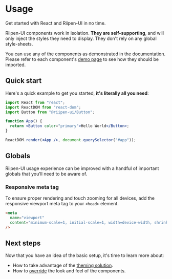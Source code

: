 # Usage

<p class="description">Get started with React and Riipen-UI in no time.</p>

Riipen-UI components work in isolation. **They are self-supporting**, and will only
inject the styles they need to display. They don't rely on any global style-sheets.

You can use any of the components as demonstrated in the documentation.
Please refer to each component's [demo page](/components/buttons/) to see how they should be imported.

## Quick start

Here's a quick example to get you started, **it's literally all you need**:

```jsx
import React from "react";
import ReactDOM from "react-dom";
import Button from "@riipen-ui/Button";

function App() {
  return <Button color="primary">Hello World</Button>;
}

ReactDOM.render(<App />, document.querySelector("#app"));
```

## Globals

Riipen-UI usage experience can be improved with a handful of important globals that you’ll need to be aware of.

### Responsive meta tag

To ensure proper rendering and touch zooming for all devices, add the responsive viewport meta tag to your `<head>` element.

```html
<meta
  name="viewport"
  content="minimum-scale=1, initial-scale=1, width=device-width, shrink-to-fit=no"
/>
```

## Next steps

Now that you have an idea of the basic setup, it's time to learn more about:

- How to take advantage of the [theming solution](/customization/theming/).
- How to [override](/customization/components/) the look and feel of the components.
